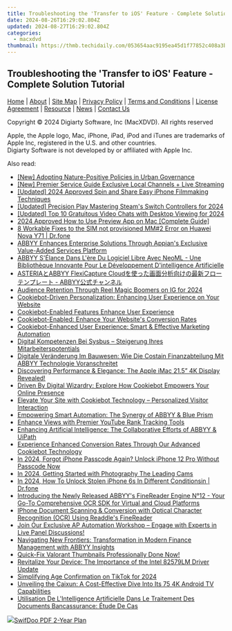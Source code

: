 ```yaml
---
title: Troubleshooting the 'Transfer to iOS' Feature - Complete Solution Tutorial
date: 2024-08-26T16:29:02.804Z
updated: 2024-08-27T16:29:02.804Z
categories:
  - macxdvd
thumbnail: https://thmb.techidaily.com/053654aac9195ea45d1f77852c408a3b2770cc6c802ff6728e9e3d8c452deddb.jpg
---
```


## Troubleshooting the 'Transfer to iOS' Feature - Complete Solution Tutorial

[Home](https://tools.techidaily.com/macxdvd/products/) | [About](https://tools.techidaily.com/macxdvd/products/) | [Site Map](https://tools.techidaily.com/macxdvd/products/) | [Privacy Policy](https://tools.techidaily.com/macxdvd/products/) | [Terms and Conditions](https://tools.techidaily.com/macxdvd/products/) | [License Agreement](https://tools.techidaily.com/macxdvd/products/) | [Resource](https://tools.techidaily.com/macxdvd/products/) | [News](https://tools.techidaily.com/macxdvd/products/) | [Contact Us](https://tools.techidaily.com/macxdvd/products/)

Copyright © 2024 Digiarty Software, Inc (MacXDVD). All rights reserved

Apple, the Apple logo, Mac, iPhone, iPad, iPod and iTunes are trademarks of Apple Inc, registered in the U.S. and other countries.  
Digiarty Software is not developed by or affiliated with Apple Inc.

<ins class="adsbygoogle"
     style="display:block"
     data-ad-format="autorelaxed"
     data-ad-client="ca-pub-7571918770474297"
     data-ad-slot="1223367746"></ins>



<ins class="adsbygoogle"
     style="display:block"
     data-ad-client="ca-pub-7571918770474297"
     data-ad-slot="8358498916"
     data-ad-format="auto"
     data-full-width-responsive="true"></ins>

<span class="atpl-alsoreadstyle">Also read:</span>
<div><ul>
<li><a href="https://youtube-videos.techidaily.com/new-adopting-nature-positive-policies-in-urban-governance/"><u>[New] Adopting Nature-Positive Policies in Urban Governance</u></a></li>
<li><a href="https://extra-support.techidaily.com/new-premier-service-guide-exclusive-local-channels-plus-live-streaming/"><u>[New] Premier Service Guide  Exclusive Local Channels + Live Streaming</u></a></li>
<li><a href="https://facebook-video-files.techidaily.com/updated-2024-approved-spin-and-share-easy-iphone-filmmaking-techniques/"><u>[Updated] 2024 Approved  Spin and Share  Easy iPhone Filmmaking Techniques</u></a></li>
<li><a href="https://video-capture.techidaily.com/updated-precision-play-mastering-steams-switch-controllers-for-2024/"><u>[Updated] Precision Play  Mastering Steam's Switch Controllers for 2024</u></a></li>
<li><a href="https://screen-sharing-recording.techidaily.com/updated-top-10-gratuitous-video-chats-with-desktop-viewing-for-2024/"><u>[Updated] Top 10 Gratuitous Video Chats with Desktop Viewing for 2024</u></a></li>
<li><a href="https://some-techniques.techidaily.com/2024-approved-how-to-use-preview-app-on-mac-complete-guide/"><u>2024 Approved  How to Use Preview App on Mac [Complete Guide]</u></a></li>
<li><a href="https://howto.techidaily.com/8-workable-fixes-to-the-sim-not-provisioned-mm2-error-on-huawei-nova-y71-drfone-by-drfone-fix-android-problems-fix-android-problems/"><u>8 Workable Fixes to the SIM not provisioned MM#2 Error on Huawei Nova Y71 | Dr.fone</u></a></li>
<li><a href="https://some-approaches.techidaily.com/abbyy-enhances-enterprise-solutions-through-appians-exclusive-value-added-services-platform/"><u>ABBYY Enhances Enterprise Solutions Through Appian's Exclusive Value-Added Services Platform</u></a></li>
<li><a href="https://some-approaches.techidaily.com/abbyy-selance-dans-lere-du-logiciel-libre-avec-neoml-une-bibliotheque-innovante-pour-le-developpement-dintelligence-artificielle/"><u>ABBYY S'Élance Dans L'ère Du Logiciel Libre Avec NeoML - Une Bibliothèque Innovante Pour Le Développement D'intelligence Artificielle</u></a></li>
<li><a href="https://some-approaches.techidaily.com/asteriaabbyy-flexicapture-cloud-abbyy/"><u>ASTERIAとABBYY FlexiCapture Cloudを使った画面分析向けの最新フローテンプレート - ABBYY公式チャンネル</u></a></li>
<li><a href="https://instagram-video-recordings.techidaily.com/audience-retention-through-reel-magic-boomers-on-ig-for-2024/"><u>Audience Retention Through Reel Magic  Boomers on IG for 2024</u></a></li>
<li><a href="https://some-approaches.techidaily.com/cookiebot-driven-personalization-enhancing-user-experience-on-your-website/"><u>Cookiebot-Driven Personalization: Enhancing User Experience on Your Website</u></a></li>
<li><a href="https://some-approaches.techidaily.com/cookiebot-enabled-features-enhance-user-experience/"><u>Cookiebot-Enabled Features Enhance User Experience</u></a></li>
<li><a href="https://some-approaches.techidaily.com/cookiebot-enabled-enhance-your-websites-conversion-rates/"><u>Cookiebot-Enabled: Enhance Your Website's Conversion Rates</u></a></li>
<li><a href="https://some-approaches.techidaily.com/cookiebot-enhanced-user-experience-smart-and-effective-marketing-automation/"><u>Cookiebot-Enhanced User Experience: Smart & Effective Marketing Automation</u></a></li>
<li><a href="https://some-approaches.techidaily.com/digital-kompetenzen-bei-sysbus-steigerung-ihres-mitarbeiterspotentials/"><u>Digital Kompetenzen Bei Sysbus – Steigerung Ihres Mitarbeiterspotentials</u></a></li>
<li><a href="https://some-approaches.techidaily.com/digitale-veranderung-im-bauwesen-wie-die-costain-finanzabteilung-mit-abbyy-technologie-voranschreitet/"><u>Digitale Veränderung Im Bauwesen: Wie Die Costain Finanzabteilung Mit ABBYY Technologie Voranschreitet</u></a></li>
<li><a href="https://buynow-reviews.techidaily.com/discovering-performance-and-elegance-the-apple-imac-215-4k-display-revealed/"><u>Discovering Performance & Elegance: The Apple iMac 21.5” 4K Display Revealed!</u></a></li>
<li><a href="https://some-approaches.techidaily.com/driven-by-digital-wizardry-explore-how-cookiebot-empowers-your-online-presence/"><u>Driven By Digital Wizardry: Explore How Cookiebot Empowers Your Online Presence</u></a></li>
<li><a href="https://some-approaches.techidaily.com/elevate-your-site-with-cookiebot-technology-personalized-visitor-interaction/"><u>Elevate Your Site with Cookiebot Technology – Personalized Visitor Interaction</u></a></li>
<li><a href="https://some-approaches.techidaily.com/empowering-smart-automation-the-synergy-of-abbyy-and-blue-prism/"><u>Empowering Smart Automation: The Synergy of ABBYY & Blue Prism</u></a></li>
<li><a href="https://youtube-zero.techidaily.com/ce-views-with-premier-youtube-rank-tracking-tools/"><u>Enhance Views with Premier YouTube Rank Tracking Tools</u></a></li>
<li><a href="https://some-approaches.techidaily.com/enhancing-artificial-intelligence-the-collaborative-efforts-of-abbyy-and-uipath/"><u>Enhancing Artificial Intelligence: The Collaborative Efforts of ABBYY & UiPath</u></a></li>
<li><a href="https://some-approaches.techidaily.com/experience-enhanced-conversion-rates-through-our-advanced-cookiebot-technology/"><u>Experience Enhanced Conversion Rates Through Our Advanced Cookiebot Technology</u></a></li>
<li><a href="https://ios-unlock.techidaily.com/in-2024-forgot-iphone-passcode-again-unlock-iphone-12-pro-without-passcode-now-by-drfone-ios/"><u>In 2024, Forgot iPhone Passcode Again? Unlock iPhone 12 Pro Without Passcode Now</u></a></li>
<li><a href="https://some-techniques.techidaily.com/in-2024-getting-started-with-photography-the-leading-cams/"><u>In 2024, Getting Started with Photography  The Leading Cams</u></a></li>
<li><a href="https://iphone-unlock.techidaily.com/in-2024-how-to-unlock-stolen-iphone-6s-in-different-conditionsin-drfone-by-drfone-ios/"><u>In 2024, How To Unlock Stolen iPhone 6s In Different Conditionsin | Dr.fone</u></a></li>
<li><a href="https://some-approaches.techidaily.com/introducing-the-newly-released-abbyys-finereader-engine-n12-your-go-to-comprehensive-ocr-sdk-for-virtual-and-cloud-platforms/"><u>Introducing the Newly Released ABBYY's FineReader Engine N°12 - Your Go-To Comprehensive OCR SDK for Virtual and Cloud Platforms</u></a></li>
<li><a href="https://some-approaches.techidaily.com/iphone-document-scanning-and-conversion-with-optical-character-recognition-ocr-using-readdles-finereader/"><u>IPhone Document Scanning & Conversion with Optical Character Recognition (OCR) Using Readdle's FineReader</u></a></li>
<li><a href="https://some-approaches.techidaily.com/join-our-exclusive-ap-automation-workshop-engage-with-experts-in-live-panel-discussions/"><u>Join Our Exclusive AP Automation Workshop – Engage with Experts in Live Panel Discussions!</u></a></li>
<li><a href="https://some-approaches.techidaily.com/navigating-new-frontiers-transformation-in-modern-finance-management-with-abbyy-insights/"><u>Navigating New Frontiers: Transformation in Modern Finance Management with ABBYY Insights</u></a></li>
<li><a href="https://youtube-lab.techidaily.com/-fix-valorant-thumbnails-professionally-done-now/"><u>Quick-Fix Valorant Thumbnails  Professionally Done Now!</u></a></li>
<li><a href="https://driver-install.techidaily.com/revitalize-your-device-the-importance-of-the-intel-82579lm-driver-update/"><u>Revitalize Your Device: The Importance of the Intel 82579LM Driver Update</u></a></li>
<li><a href="https://extra-guidance.techidaily.com/simplifying-age-confirmation-on-tiktok-for-2024/"><u>Simplifying Age Confirmation on TikTok for 2024</u></a></li>
<li><a href="https://buynow-marvelous.techidaily.com/unveiling-the-caixun-a-cost-effective-dive-into-its-75-4k-android-tv-capabilities/"><u>Unveiling the Caixun: A Cost-Effective Dive Into Its 75 4K Android TV Capabilities</u></a></li>
<li><a href="https://some-approaches.techidaily.com/utilisation-de-lintelligence-artificielle-dans-le-traitement-des-documents-bancassurance-etude-de-cas/"><u>Utilisation De L'Intelligence Artificielle Dans Le Traitement Des Documents Bancassurance: Étude De Cas</u></a></li>
</ul></div>

<!-- affiliate ads begin -->
<a href="https://purchase.swifdoo.com/order/checkout.php?PRODS=40002580&QTY=1&AFFILIATE=108875&CART=1"><img src="https://secure.avangate.com/images/merchant/8b932759a5a04ddb34bf79e3f9072e4b/products/3_Product%20box%20white-1024x1024.png" border="0">SwifDoo PDF 2-Year Plan</a>
<!-- affiliate ads end -->